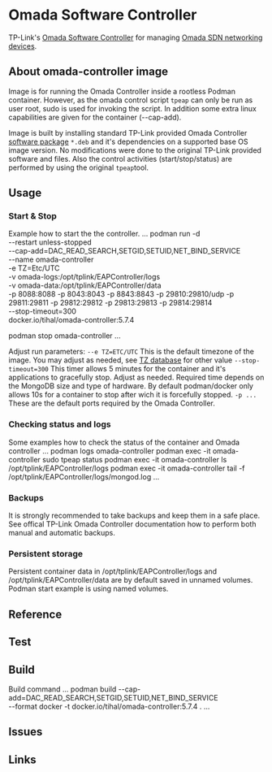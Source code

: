 # Omada Software Controller

TP-Link's [Omada Software Controller](https://www.tp-link.com/us/business-networking/omada-sdn-controller) for managing [Omada SDN networking devices](https://www.tp-link.com/us/business-networking/all-omada).

## About omada-controller image
Image is for running the Omada Controller inside a rootless Podman container. However, as the omada control script `tpeap` can only be run as user root, sudo is used for invoking the script. In addition some extra linux capabilities are given for the container (--cap-add).

Image is built by installing standard TP-Link provided Omada Controller [software package](https://www.tp-link.com/us/support/download/omada-software-controller/) `*.deb` and it's dependencies on a supported base OS image version. No modifications were done to the original TP-Link provided software and files. Also the control activities (start/stop/status) are performed by using the original `tpeap`tool.

## Usage

### Start & Stop
Example how to start the the controller.
...
podman run -d \
  --restart unless-stopped \
  --cap-add=DAC_READ_SEARCH,SETGID,SETUID,NET_BIND_SERVICE \
  --name omada-controller \
  -e TZ=Etc/UTC \
  -v omada-logs:/opt/tplink/EAPController/logs \
  -v omada-data:/opt/tplink/EAPController/data \
  -p 8088:8088 -p 8043:8043 -p 8843:8843 -p 29810:29810/udp -p 29811:29811 -p 29812:29812 -p 29813:29813 -p 29814:29814 \
  --stop-timeout=300 \
  docker.io/tihal/omada-controller:5.7.4

podman stop omada-controller
...

Adjust run parameters:
`--e TZ=ETC/UTC`  This is the default timezone of the image. You may adjust as needed, see [TZ database]( https://en.wikipedia.org/wiki/List_of_tz_database_time_zones) for other value
`--stop-timeout=300` This timer allows 5 minutes for the container and it's applications to gracefully stop. Adjust as needed. Required time depends on the MongoDB size and type of hardware. By default podman/docker only allows 10s for a container to stop after wich it is forcefully stopped.
`-p ...`  These are the default ports required by the Omada Controller. 

### Checking status and logs
Some examples how to check the status of the container and Omada controller 
...
podman logs omada-controller
podman exec -it omada-controller sudo tpeap status
podman exec -it omada-controller ls /opt/tplink/EAPController/logs
podman exec -it omada-controller tail -f /opt/tplink/EAPController/logs/mongod.log
...

### Backups
It is strongly recommended to take backups and keep them in a safe place. See offical TP-Link Omada Controller documentation how to perform both manual and automatic backups.  

### Persistent storage

Persistent container data in /opt/tplink/EAPController/logs and /opt/tplink/EAPController/data are by default saved in unnamed volumes. Podman start example is using named volumes. 

## Reference

## Test

## Build

Build command 
...
podman build --cap-add=DAC_READ_SEARCH,SETGID,SETUID,NET_BIND_SERVICE \
  --format docker -t docker.io/tihal/omada-controller:5.7.4 .
...

## Issues


## Links